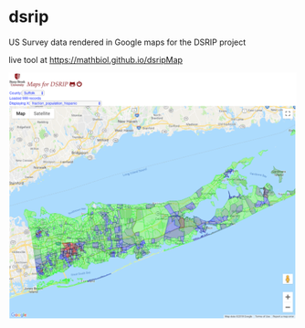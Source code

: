 # dsrip
US Survey data rendered in Google maps for the DSRIP project

live tool at https://mathbiol.github.io/dsripMap

![](screenshot.png)
